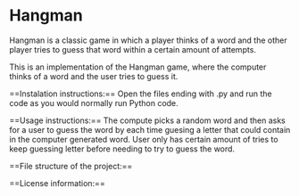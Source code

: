# Hangman
Hangman is a classic game in which a player thinks of a word and the other player tries to guess that word within a certain amount of attempts.

This is an implementation of the Hangman game, where the computer thinks of a word and the user tries to guess it. 


==Instalation instructions:== Open the files ending with .py and run the code as you would normally run Python code. 


==Usage instructions:== The compute picks a random word and then asks for a user to guess the word by each time guesing a letter that could contain in the computer generated word. User only has certain amount of tries to keep guessing letter before needing to try to guess the word. 


==File structure of the project:==


==License information:==
